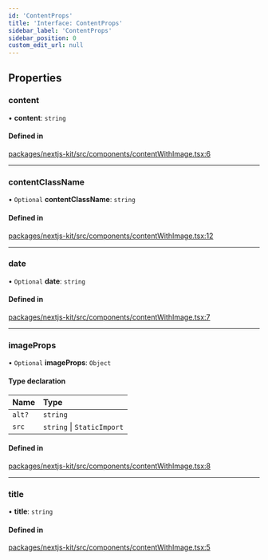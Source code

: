 ```yaml
---
id: 'ContentProps'
title: 'Interface: ContentProps'
sidebar_label: 'ContentProps'
sidebar_position: 0
custom_edit_url: null
---
```


## Properties

### content

• **content**: `string`

#### Defined in

[packages/nextjs-kit/src/components/contentWithImage.tsx:6](https://github.com/pantheon-systems/decoupled-kit-js/blob/5049fc03/packages/nextjs-kit/src/components/contentWithImage.tsx#L6)

---

### contentClassName

• `Optional` **contentClassName**: `string`

#### Defined in

[packages/nextjs-kit/src/components/contentWithImage.tsx:12](https://github.com/pantheon-systems/decoupled-kit-js/blob/5049fc03/packages/nextjs-kit/src/components/contentWithImage.tsx#L12)

---

### date

• `Optional` **date**: `string`

#### Defined in

[packages/nextjs-kit/src/components/contentWithImage.tsx:7](https://github.com/pantheon-systems/decoupled-kit-js/blob/5049fc03/packages/nextjs-kit/src/components/contentWithImage.tsx#L7)

---

### imageProps

• `Optional` **imageProps**: `Object`

#### Type declaration

| Name   | Type                       |
| :----- | :------------------------- |
| `alt?` | `string`                   |
| `src`  | `string` \| `StaticImport` |

#### Defined in

[packages/nextjs-kit/src/components/contentWithImage.tsx:8](https://github.com/pantheon-systems/decoupled-kit-js/blob/5049fc03/packages/nextjs-kit/src/components/contentWithImage.tsx#L8)

---

### title

• **title**: `string`

#### Defined in

[packages/nextjs-kit/src/components/contentWithImage.tsx:5](https://github.com/pantheon-systems/decoupled-kit-js/blob/5049fc03/packages/nextjs-kit/src/components/contentWithImage.tsx#L5)
